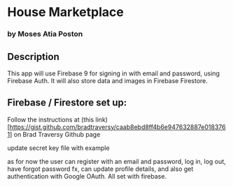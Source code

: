 # House Marketplace

### by Moses Atia Poston

## Description

This app will use Firebase 9 for signing in with email and password, using Firebase Auth. It will also store data and images in Firebase Firestore.

## Firebase / Firestore set up:

Follow the instructions at (this link) [https://gist.github.com/bradtraversy/caab8ebd8ff4b6e947632887e0183761] on Brad Traversy Github page

update secret key file with example

as for now the user can register with an email and password, log in, log out, have forgot password fx, can update profile details, and also get authentication with Google OAuth. All set with firebase.
